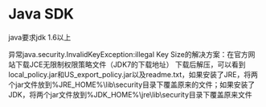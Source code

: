 # Java SDK

java要求jdk 1.6以上

异常java.security.InvalidKeyException:illegal Key Size的解决方案：在官方网站下载JCE无限制权限策略文件（JDK7的下载地址） 下载后解压，可以看到local_policy.jar和US_export_policy.jar以及readme.txt，如果安装了JRE，将两个jar文件放到%JRE_HOME%\lib\security目录下覆盖原来的文件；如果安装了JDK，将两个jar文件放到%JDK_HOME%\jre\lib\security目录下覆盖原来文件
